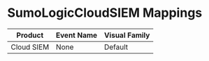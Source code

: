 # SumoLogicCloudSIEM Mappings
|Product|Event Name|Visual Family|
|-------|----------|-------------|
|Cloud SIEM|None|Default|
